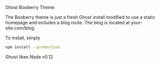 Ghost Booberry Theme

The Booberry theme is just a fresh Ghost install modified to use a static homepage and includes a blog route.  The blog is located at your-site.com/blog.

To install, simply
```bash
npm install --production
```

Ghost likes Node v0.12